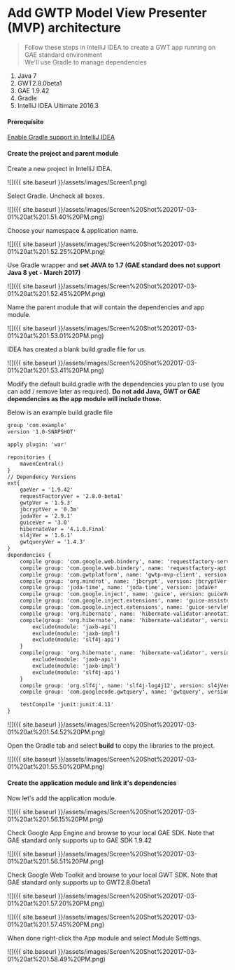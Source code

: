 # [](#header-1)Add GWTP Model View Presenter (MVP) architecture

> Follow these steps in IntelliJ IDEA to create a GWT app running on GAE standard environment  
> We'll use Gradle to manage dependencies

1. Java 7
1. GWT2.8.0beta1
1. GAE 1.9.42
1. Gradle
1. IntelliJ IDEA Ultimate 2016.3

#### [](#header-2)Prerequisite

[Enable Gradle support in IntelliJ IDEA](https://www.jetbrains.com/help/idea/2016.3/gradle.html#d285963e15)

#### [](#header-2)Create the project and parent module

Create a new project in IntelliJ IDEA.

![]({{ site.baseurl }}/assets/images/Screen1.png)

Select Gradle. Uncheck all boxes.

![]({{ site.baseurl }}/assets/images/Screen%20Shot%202017-03-01%20at%201.51.40%20PM.png)

Choose your namespace & application name.

![]({{ site.baseurl }}/assets/images/Screen%20Shot%202017-03-01%20at%201.52.25%20PM.png)

Use Gradle wrapper and **set JAVA to 1.7 (GAE standard does not support Java 8 yet - March 2017)**

![]({{ site.baseurl }}/assets/images/Screen%20Shot%202017-03-01%20at%201.52.45%20PM.png)

Name the parent module that will contain the dependencies and app module.

![]({{ site.baseurl }}/assets/images/Screen%20Shot%202017-03-01%20at%201.53.01%20PM.png)

IDEA has created a blank build.gradle file for us.

![]({{ site.baseurl }}/assets/images/Screen%20Shot%202017-03-01%20at%201.53.41%20PM.png)

Modify the default build.gradle with the dependencies you plan to use (you can add / remove later as required). **Do not add Java, GWT or GAE dependencies as the app module will include those.**   

Below is an example build.gradle file

```XML
group 'com.example'
version '1.0-SNAPSHOT'

apply plugin: 'war'

repositories {
    mavenCentral()
}
// Dependency Versions
ext{
    gaeVer = '1.9.42'
    requestFactoryVer = '2.8.0-beta1'
    gwtpVer = '1.5.3'
    jbcryptVer = '0.3m'
    jodaVer = '2.9.1'
    guiceVer = '3.0'
    hibernateVer = '4.1.0.Final'
    sl4jVer = '1.6.1'
    gwtqueryVer = '1.4.3'
}
dependencies {
    compile group: 'com.google.web.bindery', name: 'requestfactory-server', version: requestFactoryVer
    compile group: 'com.google.web.bindery', name: 'requestfactory-apt', version: requestFactoryVer
    compile group: 'com.gwtplatform', name: 'gwtp-mvp-client', version: gwtpVer
    compile group: 'org.mindrot', name: 'jbcrypt', version: jbcryptVer
    compile group: 'joda-time', name: 'joda-time', version: jodaVer
    compile group: 'com.google.inject', name: 'guice', version: guiceVer
    compile group: 'com.google.inject.extensions', name: 'guice-assistedinject', version: guiceVer
    compile group: 'com.google.inject.extensions', name: 'guice-servlet', version: guiceVer
    compile group: 'org.hibernate', name: 'hibernate-validator-annotation-processor', version: hibernateVer
    compile(group: 'org.hibernate', name: 'hibernate-validator', version: hibernateVer) {
        exclude(module: 'jaxb-api')
        exclude(module: 'jaxb-impl')
        exclude(module: 'slf4j-api')
    }
    compile(group: 'org.hibernate', name: 'hibernate-validator', version: hibernateVer, classifier:'sources') {
        exclude(module: 'jaxb-api')
        exclude(module: 'jaxb-impl')
        exclude(module: 'slf4j-api')
    }
    compile group: 'org.slf4j', name: 'slf4j-log4j12', version: sl4jVer
    compile group: 'com.googlecode.gwtquery', name: 'gwtquery', version: gwtqueryVer

    testCompile 'junit:junit:4.11'
}
```

![]({{ site.baseurl }}/assets/images/Screen%20Shot%202017-03-01%20at%201.54.52%20PM.png)

Open the Gradle tab and select **build** to copy the libraries to the project.

![]({{ site.baseurl }}/assets/images/Screen%20Shot%202017-03-01%20at%201.55.50%20PM.png)

#### [](#header-2)Create the application module and link it's dependencies

Now let's add the application module.

![]({{ site.baseurl }}/assets/images/Screen%20Shot%202017-03-01%20at%201.56.15%20PM.png)

Check Google App Engine and browse to your local GAE SDK. Note that GAE standard only supports up to GAE SDK 1.9.42

![]({{ site.baseurl }}/assets/images/Screen%20Shot%202017-03-01%20at%201.56.51%20PM.png)

Check Google Web Toolkit and browse to your local GWT SDK. Note that GAE standard only supports up to GWT2.8.0beta1 

![]({{ site.baseurl }}/assets/images/Screen%20Shot%202017-03-01%20at%201.57.20%20PM.png)

![]({{ site.baseurl }}/assets/images/Screen%20Shot%202017-03-01%20at%201.57.45%20PM.png)

When done right-click the App module and select Module Settings.

![]({{ site.baseurl }}/assets/images/Screen%20Shot%202017-03-01%20at%201.58.49%20PM.png)

